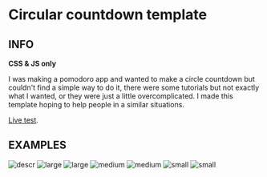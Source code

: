 # Circular countdown template

## INFO

**CSS & JS only**

I was making a pomodoro app and wanted to make a circle countdown but couldn't find a simple way to do it, there were some tutorials but not exactly what I wanted, or they were just a little overcomplicated. I made this template hoping to help people in a similar situations.

[Live test](https://circularcountdownlivetest.vercel.app/).

## EXAMPLES

<img src="https://i.ibb.co/6tNTTdb/descr.png" alt="descr" border="0">
<img src="https://i.ibb.co/2YC5KZ4/large.png" alt="large">
<img src="https://i.ibb.co/SvmsTxx/large.gif" alt="large" border="0">

<img src="https://i.ibb.co/gvKY5rx/medium.png" alt="medium" border="0">
<img src="https://i.ibb.co/1dDLWHR/medium.gif" alt="medium" border="0">

<img src="https://i.ibb.co/BqchQsk/small.png" alt="small" border="0">
<img src="https://i.ibb.co/gzLHVXL/small.gif" alt="small" border="0">
